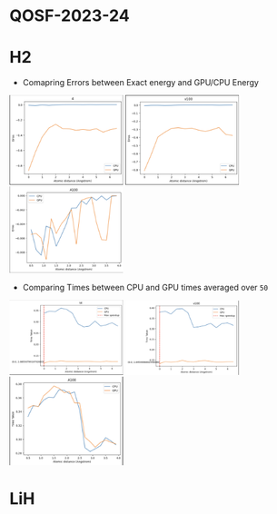 # QOSF-2023-24

# H2

- Comapring Errors between Exact energy and GPU/CPU Energy

<img src="./images/t4_errors.png" width="200"/> <img src="./images/v100_errors.png" width="200"/> <img src="./images/A100_errors.png" width="200"/>


- Comparing Times between CPU and GPU times averaged over `50`

<img src="./images/t4_times.png" width="200"/> <img src="./images/v100_times.png" width="200"/> <img src="./images/A100_times.png" width="200"/>

# LiH
